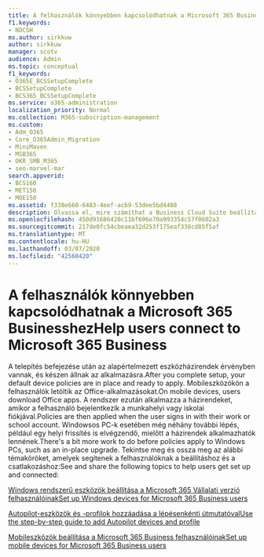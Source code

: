 ```yaml
---
title: A felhasználók könnyebben kapcsolódhatnak a Microsoft 365 Businesshez
f1.keywords:
- NOCSH
ms.author: sirkkuw
author: sirkkuw
manager: scotv
audience: Admin
ms.topic: conceptual
f1_keywords:
- O365E_BCSSetupComplete
- BCSSetupComplete
- BCS365_BCSSetupComplete
ms.service: o365-administration
localization_priority: Normal
ms.collection: M365-subscription-management
ms.custom:
- Adm_O365
- Core_O365Admin_Migration
- MiniMaven
- MSB365
- OKR_SMB_M365
- seo-marvel-mar
search.appverid:
- BCS160
- MET150
- MOE150
ms.assetid: f338e660-6483-4eef-acb9-53dee5bd4408
description: Olvassa el, mire számíthat a Business Cloud Suite beállítása után, és az alapértelmezett eszközszabályzatok készen állnak az alkalmazásra.
ms.openlocfilehash: 450d91686420c11bf696e70a993354c57f0602a3
ms.sourcegitcommit: 217de0fc54cbeaea32d253f175eaf338cd85f5af
ms.translationtype: MT
ms.contentlocale: hu-HU
ms.lasthandoff: 03/07/2020
ms.locfileid: "42560420"
---
```

# <a name="help-users-connect-to-microsoft-365-business"></a><span data-ttu-id="2aad7-103">A felhasználók könnyebben kapcsolódhatnak a Microsoft 365 Businesshez</span><span class="sxs-lookup"><span data-stu-id="2aad7-103">Help users connect to Microsoft 365 Business</span></span>

<span data-ttu-id="2aad7-104">A telepítés befejezése után az alapértelmezett eszközházirendek érvényben vannak, és készen állnak az alkalmazásra.</span><span class="sxs-lookup"><span data-stu-id="2aad7-104">After you complete setup, your default device policies are in place and ready to apply.</span></span> <span data-ttu-id="2aad7-105">Mobileszközökön a felhasználók letöltik az Office-alkalmazásokat.</span><span class="sxs-lookup"><span data-stu-id="2aad7-105">On mobile devices, users download Office apps.</span></span> <span data-ttu-id="2aad7-106">A rendszer ezután alkalmazza a házirendeket, amikor a felhasználó bejelentkezik a munkahelyi vagy iskolai fiókjával.</span><span class="sxs-lookup"><span data-stu-id="2aad7-106">Policies are then applied when the user signs in with their work or school account.</span></span> <span data-ttu-id="2aad7-107">Windowsos PC-k esetében még néhány további lépés, például egy helyi frissítés is elvégzendő, mielőtt a házirendek alkalmazhatók lennének.</span><span class="sxs-lookup"><span data-stu-id="2aad7-107">There's a bit more work to do before policies apply to Windows PCs, such as an in-place upgrade.</span></span> <span data-ttu-id="2aad7-108">Tekintse meg és ossza meg az alábbi témaköröket, amelyek segítenek a felhasználóknak a beállításhoz és a csatlakozáshoz:</span><span class="sxs-lookup"><span data-stu-id="2aad7-108">See and share the following topics to help users get set up and connected:</span></span>
  
[<span data-ttu-id="2aad7-109">Windows rendszerű eszközök beállítása a Microsoft 365 Vállalati verzió felhasználóinak</span><span class="sxs-lookup"><span data-stu-id="2aad7-109">Set up Windows devices for Microsoft 365 Business users</span></span>](set-up-windows-devices.md)
  
[<span data-ttu-id="2aad7-110">Autopilot-eszközök és -profilok hozzáadása a lépésenkénti útmutatóval</span><span class="sxs-lookup"><span data-stu-id="2aad7-110">Use the step-by-step guide to add Autopilot devices and profile</span></span>](add-autopilot-devices-and-profile.md)
  
[<span data-ttu-id="2aad7-111">Mobileszközök beállítása a Microsoft 365 Business felhasználóinak</span><span class="sxs-lookup"><span data-stu-id="2aad7-111">Set up mobile devices for Microsoft 365 Business users</span></span>](set-up-mobile-devices.md)
  


